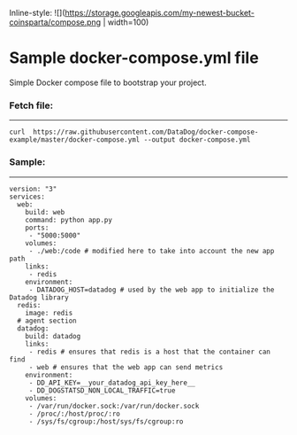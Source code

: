 Inline-style: 
![](https://storage.googleapis.com/my-newest-bucket-coinsparta/compose.png | width=100)


# Sample docker-compose.yml file
Simple Docker compose file to bootstrap your project.  



### Fetch file:
---
```
curl  https://raw.githubusercontent.com/DataDog/docker-compose-example/master/docker-compose.yml --output docker-compose.yml
```

### Sample:
---
```
version: "3"
services:
  web:
    build: web
    command: python app.py
    ports:
     - "5000:5000"
    volumes:
     - ./web:/code # modified here to take into account the new app path
    links:
     - redis
    environment:
     - DATADOG_HOST=datadog # used by the web app to initialize the Datadog library
  redis:
    image: redis
  # agent section
  datadog:
    build: datadog
    links:
     - redis # ensures that redis is a host that the container can find
     - web # ensures that the web app can send metrics
    environment:
     - DD_API_KEY=__your_datadog_api_key_here__
     - DD_DOGSTATSD_NON_LOCAL_TRAFFIC=true
    volumes:
     - /var/run/docker.sock:/var/run/docker.sock
     - /proc/:/host/proc/:ro
     - /sys/fs/cgroup:/host/sys/fs/cgroup:ro
```
